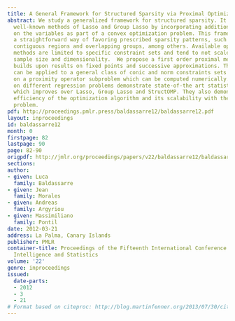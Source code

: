 ```yaml
---
title: A General Framework for Structured Sparsity via Proximal Optimization
abstract: We study a generalized framework for structured sparsity. It extends the
  well-known methods of Lasso and Group Lasso by incorporating additional constraints
  on the variables as part of a convex optimization problem. This framework provides
  a straightforward way of favoring prescribed sparsity patterns, such as orderings,
  contiguous regions and overlapping groups, among others. Available optimization
  methods are limited to specific constraint sets and tend to not scale well with
  sample size and dimensionality.  We propose a first order proximal method, which
  builds upon results on fixed points and successive approximations. The algorithm
  can be applied to a general class of conic and norm constraints sets and relies
  on a proximity operator subproblem which can be computed numerically. Experiments
  on different regression problems demonstrate state-of-the art statistical performance,
  which improves over Lasso, Group Lasso and StructOMP. They also demonstrate the
  efficiency of the optimization algorithm and its scalability with the size of the
  problem.
pdf: http://proceedings.pmlr.press/baldassarre12/baldassarre12.pdf
layout: inproceedings
id: baldassarre12
month: 0
firstpage: 82
lastpage: 90
page: 82-90
origpdf: http://jmlr.org/proceedings/papers/v22/baldassarre12/baldassarre12.pdf
sections: 
author:
- given: Luca
  family: Baldassarre
- given: Jean
  family: Morales
- given: Andreas
  family: Argyriou
- given: Massimiliano
  family: Pontil
date: 2012-03-21
address: La Palma, Canary Islands
publisher: PMLR
container-title: Proceedings of the Fifteenth International Conference on Artificial
  Intelligence and Statistics
volume: '22'
genre: inproceedings
issued:
  date-parts:
  - 2012
  - 3
  - 21
# Format based on citeproc: http://blog.martinfenner.org/2013/07/30/citeproc-yaml-for-bibliographies/
---
```

